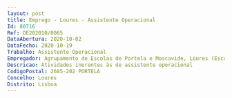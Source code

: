 ```yaml
--- 
layout: post
title: Emprego - Loures - Assistente Operacional
Id: 80716
Ref: OE202010/0065
DataAbertura: 2020-10-02
DataFecho: 2020-10-19
Trabalho: Assistente Operacional
Empregador: Agrupamento de Escolas de Portela e Moscavide, Loures (Escola Secundária do Arco-Íris, Portela, Loures - Sede)
Descricao: Atividades inerentes às de assistente operacional
CodigoPostal: 2685-202 PORTELA
Concelho: Loures
Distrito: Lisboa
--- 
```

